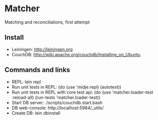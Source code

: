 Matcher
=======

Matching and reconciliations, first attempt

Install
--------

* Leiningen: http://leiningen.org
* CouchDB: http://wiki.apache.org/couchdb/Installing_on_Ubuntu


Commands and links
-------------------

* REPL: lein repl
* Run unit tests in REPL: (do (use 'midje.repl) (autotest))
* Run unit tests in REPL with core test api: (do (use 'matcher.loader-test :reload-all) (run-tests 'matcher.loader-test))
* Start DB server: ./scripts/couchdb.start.bash
* DB web-console: http://localhost:5984/\_utils/
* Create DB: lein dbinstall
